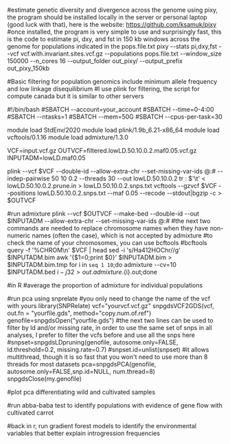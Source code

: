 #estimate genetic diversity and divergence across the genome using pixy, the program should be installed locally in the server or personal laptop (good luck with that), here is the website: https://github.com/ksamuk/pixy
#once installed, the program is very simple to use and surprisingly fast, this is the code to estimate pi, dxy, and fst in 150 kb windows across the genome for populations indicated in the pops.file.txt
pixy --stats pi,dxy,fst --vcf vcf.with.invariant.sites.vcf.gz --populations pops.file.txt --window_size 150000 --n_cores 16 --output_folder out_pixy/ --output_prefix out_pixy_150kb  

#Basic filtering for population genomics include minimum allele frequency and low linkage disequilibrium
#I use plink for filtering, the script for compute canada but it is similar to other servers

#!/bin/bash
#SBATCH --account=your_account
#SBATCH --time=0-4:00
#SBATCH --ntasks=1
#SBATCH --mem=50G
#SBATCH --cpus-per-task=30

module load StdEnv/2020
module load plink/1.9b_6.21-x86_64
module load vcftools/0.1.16
module load admixture/1.3.0

VCF=input.vcf.gz
OUTVCF=filtered.lowLD.50.10.0.2.maf0.05.vcf.gz
INPUTADM=lowLD.maf0.05

plink --vcf $VCF --double-id --allow-extra-chr --set-missing-var-ids @:# --indep-pairwise 50 10 0.2 --threads 30 --out lowLD.50.10.0.2
tr : $'\t' < lowLD.50.10.0.2.prune.in > lowLD.50.10.0.2.snps.txt
vcftools --gzvcf $VCF --positions lowLD.50.10.0.2.snps.txt --maf 0.05 --recode --stdout|bgzip -c > $OUTVCF

#run admixture
plink --vcf $OUTVCF --make-bed --double-id --out $INPUTADM --allow-extra-chr --set-missing-var-ids @:#
#the next two commands are needed to replace chromosome names when they have non-numeric names (often the case), which is not accepted by admixture
#to check the name of your chromosomes, you can use bcftools
#bcftools query -f '%CHROM\n' $VCF | head
sed -i 's/Ha412HOChr//g' $INPUTADM.bim
awk '{$1=0;print $0}' $INPUTADM.bim > $INPUTADM.bim.tmp
for i in `seq 1 10`;do  admixture --cv=10 $INPUTADM.bed $i -j32 > out.admixture.${i}.out;done

#in R
#average the proportion of admixture for individual populations

#run pca using snprelate
#you only need to change the name of the vcf with yours
library(SNPRelate)
vcf="yourvcf.vcf.gz"
snpgdsVCF2GDS(vcf, out.fn = "yourfile.gds", method="copy.num.of.ref")
genofile=snpgdsOpen("yourfile.gds")
#the next two lines can be used to filter by ld and/or missing rate, in order to use the same set of snps in all analyses, I prefer to filter the vcfs before and use all the snps here
#snpset=snpgdsLDpruning(genofile, autosome.only=FALSE, ld.threshold=0.2, missing.rate=0.7)
#snpset.id=unlist(snpset)
#it allows multithread, though it is so fast that you won't need to use more than 8 threads for most datasets
pca=snpgdsPCA(genofile, autosome.only=FALSE,snp.id=NULL, num.thread=8)
snpgdsClose(my.genofile)

#plot pca differentiating wild and cultivated samples

#run abba-baba test to identify populations with evidence of gene flow with cultivated carrot

#back in r, run gradient forest models to identify the environmental variables that better explain introgression frequencies
